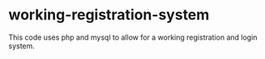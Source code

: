 # working-registration-system
This code uses php and mysql to allow for a working registration and login system.
